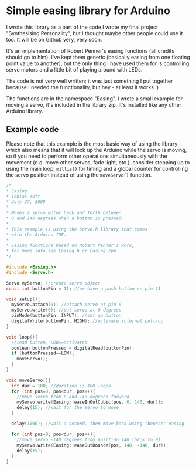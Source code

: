 # Simple easing library for Arduino
I wrote this library as a part of the code I wrote my final project "Synthesising Personality", but I thought maybe other people could use it too. It will be on Github very, very soon.

It's an implementation of Robert Penner's easing functions (all credits should go to him). I've kept them generic (basically easing from one floating point value to another), but the only thing I have used them for is controlling servo motors and a little bit of playing around with LEDs.

The code is not very well written; it was just something I put together because I needed the functionality, but hey - at least it works :)

The functions are in the namespace "Easing". I wrote a small example for moving a servo, it's included in the library zip. It's installed like any other Arduino library.

##  Example code
Please note that this example is the most basic way of using the library – which also means that it will lock up the Arduino while the servo is moving, so if you need to perform other operations simultaneously with the movement (e.g. move other servos, fade light, etc.), consider stepping up to using the main loop, `millis()` for timing and a global counter for controlling the servo position instead of using the `moveServo()` function.

```c
/*
* Easing
* Tobias Toft 
* July 27, 2009
*
* Moves a servo motor back and forth between 
* 0 and 140 degrees when a button is pressed.
*
* This example is using the Servo.h library that comes
* with the Arduino IDE.
*
* Easing functions based on Robert Penner's work,
* for more info see Easing.h or Easing.cpp
*/

#include <Easing.h>
#include <Servo.h>

Servo myServo; //create servo object
const int buttonPin = 11; //we have a push button on pin 11

void setup(){
  myServo.attach(9); //attach servo at pin 9
  myServo.write(0); //put servo at 0 degrees
  pinMode(buttonPin, INPUT); //set up button
  digitalWrite(buttonPin, HIGH); //activate internal pull-up 
}

void loop(){
  //read button, LOW==activated
  boolean buttonPressed = digitalRead(buttonPin); 
  if (buttonPressed==LOW){
    moveServo();
  }
}

void moveServo(){
  int dur = 100; //duration is 100 loops
  for (int pos=0; pos<dur; pos++){
    //move servo from 0 and 140 degrees forward
    myServo.write(Easing::easeInOutCubic(pos, 0, 140, dur));
    delay(15); //wait for the servo to move
  }

  delay(1000); //wait a second, then move back using "bounce" easing

  for (int pos=0; pos<dur; pos++){
    //move servo -140 degrees from position 140 (back to 0)
    myServo.write(Easing::easeOutBounce(pos, 140, -140, dur));
    delay(15);
  }
}
```
